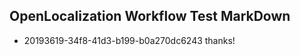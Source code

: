 ## OpenLocalization Workflow Test MarkDown
* 20193619-34f8-41d3-b199-b0a270dc6243 
thanks!<!--HONumber=Mar16_HO2-->
